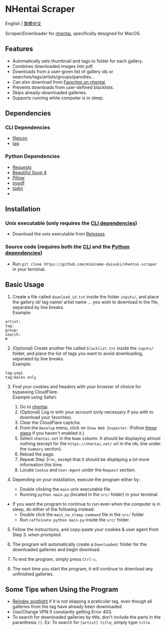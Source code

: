 # NHentai Scraper
English | [繁體中文](https://github.com/miminame-daisuki/nhentai-scraper/blob/main/README_zh-TW.md)

Scraper/Downloader for [nhentai](https://nhentai.net), specifically designed for MacOS.

## Features
- Automatically sets thumbnail and tags to folder for each gallery.
- Combines downloaded images into pdf.
- Downloads from a user-given list of gallery ids or searches/tags/artists/groups/parodies...
- Can also download from [Favorites on nhentai](https://nhentai.net/favorites/).
- Prevents downloads from user-defined blacklists.
- Skips already-downloaded galleries.
- Supports running while computer is in sleep.

## Dependencies
### CLI Dependencies
- [fileicon](https://github.com/mklement0/fileicon)
- [tag](https://github.com/jdberry/tag)

### Python Dependencies
- [Requests](https://pypi.org/project/requests/)
- [Beautiful Soup 4](https://pypi.org/project/beautifulsoup4/)
- [Pillow](https://pypi.org/project/pillow/)
- [pypdf](https://pypi.org/project/pypdf/)
- [tqdm](https://github.com/tqdm/tqdm)
-

## Installation
### Unix executable (only requires the [CLI dependencies](#cli-dependencies))
- Download the unix executable from [Releases](https://github.com/miminame-daisuki/nhentai-scraper/releases).
### Source code (requires both the [CLI](#cli-dependencies) and the [Python dependencies](#python-dependencies))
- Run `git clone https://github.com/miminame-daisuki/nhentai-scraper` in your terminal.

## Basic Usage
1. Create a file called `download_id.txt` inside the folder `inputs/`, and place the gallery id/ tag name/ artist name ... you wish to download in the file, separated by line breaks.  
Example:
```
artist:
tag:
group:
search:
#
```

2. (Optional) Create another file called `blacklist.txt` inside the `inputs/` folder, and place the list of tags you want to avoid downloading, separated by line breaks.  
Example:
```
tag:yaoi
tag:males only
```

3. Find your cookies and headers with your browser of choice for bypassing CloudFlare.  
Example using Safari:
    1. Go to [nhentai](https://nhentai.net).
    1. (Optional) Log in with your account (only necessary if you with to download your favorites).
    1. Clear the CloudFlare captcha.
    1. From the `Develop` menu, click on `Show Web Inspector`. (Follow [these steps](https://developer.apple.com/documentation/safari-developer-tools/enabling-developer-features) if you haven't enabled it.)
    1. Select `nhentai.net` in the `Name` column. It should be displaying almost nothing (except for the `https://nhentai.net/` url in the `URL` line under the `Summary` section).
    1. Reload the page.
    1. Repeat Step 3-iv., except that it should be displaying a lot more information this time.
    1. Locate `Cookie` and `User-Agent` under the `Request` section.

4. Depending on your installation, execute the program either by:
    - Double clicking the `main` unix executable file.
    - Running `python main.py` (located in the `src/` folder) in your terminal.  

- If you want the program to continue to run even when the computer is in sleep, do either of the following instead:
    - Double click the `main_no_sleep.command` file in the `src/` folder
    - Run `caffeinate python main.py` inside the `src/` folder.

5. Follow the instructions, and copy-paste your cookies & user agent from Step 3. when prompted.

6. The program will automatically create a `Downloaded/` folder for the downloaded galleries and begin download.

7. To end the program, simply press `Ctrl-c`.

8. The next time you start the program, it will continue to download any unfinished galleries.

## Some Tips when Using the Program
- [Reindex spotlight](https://support.apple.com/en-us/102321) if it is not skipping a praticular tag, even though all galleries from the tag have already been downloaded. 
- Use/Change VPN if constantly getting Error 403.
- To search for downloaded galleries by title, don't include the parts in the paranthesis `[]`. Ex: To search for `[artist] title`, simply type `title`.
